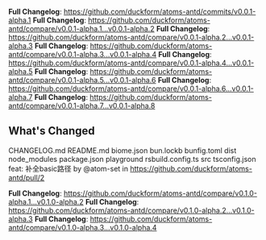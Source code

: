 **Full Changelog**: https://github.com/duckform/atoms-antd/commits/v0.0.1-alpha.1
**Full Changelog**: https://github.com/duckform/atoms-antd/compare/v0.0.1-alpha.1...v0.0.1-alpha.2
**Full Changelog**: https://github.com/duckform/atoms-antd/compare/v0.0.1-alpha.2...v0.0.1-alpha.3
**Full Changelog**: https://github.com/duckform/atoms-antd/compare/v0.0.1-alpha.3...v0.0.1-alpha.4
**Full Changelog**: https://github.com/duckform/atoms-antd/compare/v0.0.1-alpha.4...v0.0.1-alpha.5
**Full Changelog**: https://github.com/duckform/atoms-antd/compare/v0.0.1-alpha.5...v0.0.1-alpha.6
**Full Changelog**: https://github.com/duckform/atoms-antd/compare/v0.0.1-alpha.6...v0.0.1-alpha.7
**Full Changelog**: https://github.com/duckform/atoms-antd/compare/v0.0.1-alpha.7...v0.0.1-alpha.8
## What's Changed CHANGELOG.md README.md biome.json bun.lockb bunfig.toml dist node_modules package.json playground rsbuild.config.ts src tsconfig.json feat: 补全basic路径 by @atom-set in https://github.com/duckform/atoms-antd/pull/2   **Full Changelog**: https://github.com/duckform/atoms-antd/compare/v0.1.0-alpha.1...v0.1.0-alpha.2
**Full Changelog**: https://github.com/duckform/atoms-antd/compare/v0.1.0-alpha.2...v0.1.0-alpha.3
**Full Changelog**: https://github.com/duckform/atoms-antd/compare/v0.1.0-alpha.3...v0.1.0-alpha.4

